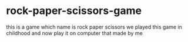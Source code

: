 # rock-paper-scissors-game
this is a game which name is rock paper scissors we played this game in childhood and now play it on computer that made by me
